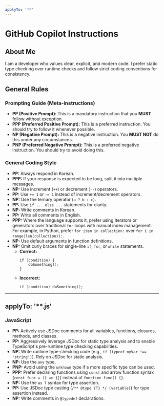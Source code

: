```yaml
---
applyTo: '**'
---
```

# GitHub Copilot Instructions

## About Me

I am a developer who values clear, explicit, and modern code. I prefer static type checking over runtime checks and follow strict coding conventions for consistency.

## General Rules

### Prompting Guide (Meta-instructions)

- **PP (Positive Prompt):** This is a mandatory instruction that you **MUST** follow without exception.
- **PPP (Preferred Positive Prompt):** This is a preferred instruction. You should try to follow it whenever possible.
- **NP (Negative Prompt):** This is a negative instruction. You **MUST NOT** do this under any circumstances.
- **PNP (Preferred Negative Prompt):** This is a preferred negative instruction. You should try to avoid doing this.

### General Coding Style

- **PP:** Always respond in Korean.
- **PPP:** If your response is expected to be long, split it into multiple messages.
- **NP:** Use increment (`++`) or decrement (`--`) operators.
- **PP:** Use `+= 1` or `-= 1` instead of increment/decrement operators.
- **NP:** Use the ternary operator (`a ? b : c`).
- **PP:** Use `if ... else ...` statements for clarity.
- **NP:** Write comments in Korean.
- **PP:** Write all comments in English.
- **PPP:** Where the language supports it, prefer using iterators or generators over traditional `for` loops with manual index management. For example, in Python, prefer `for item in collection:` over `for i in range(len(collection)):`.
- **NP:** Use default arguments in function definitions.
- **NP:** Omit curly braces for single-line `if`, `for`, or `while` statements.
  - **Correct:**
    ```
    if (condition) {
        doSomething();
    }
    ```
  - **Incorrect:**
    ```
    if (condition) doSomething();
    ```

---
applyTo: '**.js'
---
### JavaScript

- **PP:** Actively use JSDoc comments for all variables, functions, closures, methods, and classes.
- **PP:** Aggressively leverage JSDoc for static type analysis and to enable TypeScript's pre-runtime type checking capabilities.
- **NP:** Write runtime type-checking code (e.g., `if (typeof myVar !== 'string')`). Rely on JSDoc for static analysis.
- **NP:** Use the `any` type.
- **PNP:** Avoid using the `unknown` type if a more specific type can be used.
- **PPP:** Prefer declaring functions using `const` and arrow function syntax (`const func = () => {}`) instead of `function func() {}`.
- **NP:** Use the `as T` syntax for type assertion.
- **PP:** Use JSDoc type casting (`/** @type {T} */ (variable)`) for type assertion instead.
- **NP:** Write comments in `@typedef` declarations.

